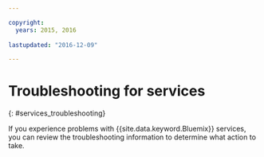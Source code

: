 ```yaml
---

copyright:
  years: 2015, 2016
  
lastupdated: "2016-12-09"  

---
```



# Troubleshooting for services
{: #services_troubleshooting}


If you experience problems with {{site.data.keyword.Bluemix}} services, you can review the troubleshooting information to determine what action to take.
